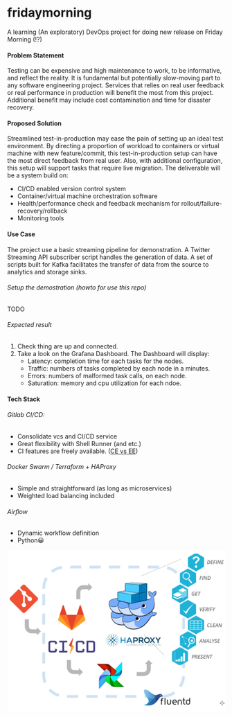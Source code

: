 # fridaymorning
A learning (An exploratory) DevOps project for doing new release on Friday Morning (!?)



#### Problem Statement

Testing can be expensive and high maintenance to work, to be informative, and reflect the reality. It is fundamental but potentially slow-moving part to any software engineering project. Services that relies on real user feedback or real performance in production will benefit the most from this project. Additional benefit may include cost contamination and time for disaster recovery.



#### Proposed Solution

Streamlined test-in-production may ease the pain of setting up an ideal test environment. By directing a proportion of workload to containers or virtual machine with new feature/commit, this test-in-production setup can have the most direct feedback from real user. Also, with additional configuration, this setup will support tasks that require live migration. The deliverable will be a system build on:

- CI/CD enabled version control system
- Container/virtual machine orchestration software
- Health/performance check and feedback mechanism for rollout/failure-recovery/rollback
- Monitoring tools



#### Use Case

The project use a basic streaming pipeline for demonstration. A Twitter Streaming API subscriber script handles the generation of data. A set of scripts built for Kafka facilitates the transfer of data from the source to analytics and storage sinks.


###### Setup the demostration (howto for use this repo)
TODO

###### Expected result
1. Check thing are up and connected.
2. Take a look on the Grafana Dashboard. The Dashboard will display:
   - Latency: completion time for each tasks for the nodes.
   - Traffic: numbers of tasks completed by each node in a minutes.
   - Errors: numbers of malformed task calls, on each node.
   - Saturation: memory and cpu utilization for each ndoe.


#### Tech Stack

###### Gitlab CI/CD:

- Consolidate vcs and CI/CD service
- Great flexibility with Shell Runner (and etc.)
- CI features are freely available. ([CE vs EE](https://about.gitlab.com/images/feature_page/gitlab-features.pdf))

###### Docker Swarm / Terraform + HAProxy

- Simple and straightforward (as long as microservices)
- Weighted load balancing included

###### Airflow

- Dynamic workflow definition
- Python😀

![tech-stack](./static/tech-stack.png)